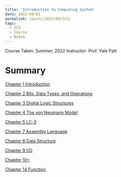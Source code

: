 ```yaml
---
title: 'Introduction to Computing System'
date: 2022-09-01
permalink: /posts/2023/09/ICS/
tags:
  - ICS
  - Course
  - Notes
---
```


Course Taken: Summer, 2022
Instructor: Prof. Yale Patt

# Summary

[Chapter 1 Introduction](/blog/2022-09/2022-09-01-ICS/Chapter_1_Introduction.md)

[Chapter 2 Bits, Data Types, and Operations](/blog/2022-09/2022-09-01-ICS/Chapter_2_Bits_Data_Types_Operations.md)

[Chapter 3 Digital Logic Structures](/blog/2022-09/2022-09-01-ICS/Chapter_3_Digital_Logic_Structures.md)

[Chapter 4 The von Neumann Model](/blog/2022-09/2022-09-01-ICS/Chapter_4_The_von_Neumann_Model.md)

[Chapter 5 LC-3](/blog/2022-09/2022-09-01-ICS/Chapter_5_LC-3.md)

[Chapter 7 Assembly Language](/blog/2022-09/2022-09-01-ICS/Chapter_7_Assembly_Language.md)

[Chapter 8 Data Structure](/blog/2022-09/2022-09-01-ICS/Chapter_8_Data_Structure.md)

[Chapter 9 I/O](/blog/2022-09/2022-09-01-ICS/Chapter_9_IO.md)

[Chapter 10+](/blog/2022-09/2022-09-01-ICS/Chapter_10+.md)

[Chapter 14 Function](/blog/2022-09/2022-09-01-ICS/Chapter_14_Function.md)

